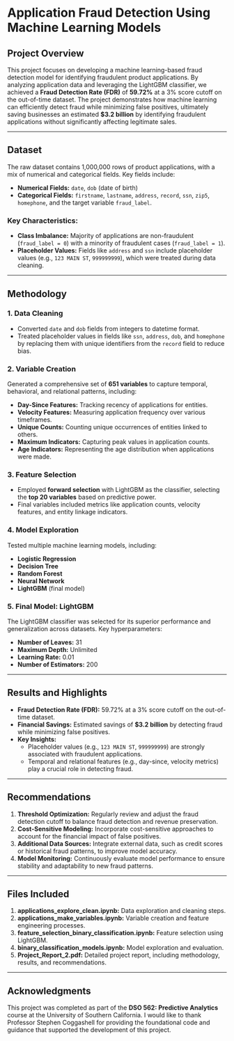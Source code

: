 # Application Fraud Detection Using Machine Learning Models

## Project Overview
This project focuses on developing a machine learning-based fraud detection model for identifying fraudulent product applications. By analyzing application data and leveraging the LightGBM classifier, we achieved a **Fraud Detection Rate (FDR)** of **59.72%** at a 3% score cutoff on the out-of-time dataset. The project demonstrates how machine learning can efficiently detect fraud while minimizing false positives, ultimately saving businesses an estimated **$3.2 billion** by identifying fraudulent applications without significantly affecting legitimate sales.

---

## Dataset
The raw dataset contains 1,000,000 rows of product applications, with a mix of numerical and categorical fields. Key fields include:
- **Numerical Fields:** `date`, `dob` (date of birth)
- **Categorical Fields:** `firstname`, `lastname`, `address`, `record`, `ssn`, `zip5`, `homephone`, and the target variable `fraud_label`.

### Key Characteristics:
- **Class Imbalance:** Majority of applications are non-fraudulent (`fraud_label = 0`) with a minority of fraudulent cases (`fraud_label = 1`).
- **Placeholder Values:** Fields like `address` and `ssn` include placeholder values (e.g., `123 MAIN ST`, `999999999`), which were treated during data cleaning.

---

## Methodology

### 1. **Data Cleaning**
- Converted `date` and `dob` fields from integers to datetime format.
- Treated placeholder values in fields like `ssn`, `address`, `dob`, and `homephone` by replacing them with unique identifiers from the `record` field to reduce bias.

### 2. **Variable Creation**
Generated a comprehensive set of **651 variables** to capture temporal, behavioral, and relational patterns, including:
- **Day-Since Features:** Tracking recency of applications for entities.
- **Velocity Features:** Measuring application frequency over various timeframes.
- **Unique Counts:** Counting unique occurrences of entities linked to others.
- **Maximum Indicators:** Capturing peak values in application counts.
- **Age Indicators:** Representing the age distribution when applications were made.

### 3. **Feature Selection**
- Employed **forward selection** with LightGBM as the classifier, selecting the **top 20 variables** based on predictive power.
- Final variables included metrics like application counts, velocity features, and entity linkage indicators.

### 4. **Model Exploration**
Tested multiple machine learning models, including:
- **Logistic Regression**
- **Decision Tree**
- **Random Forest**
- **Neural Network**
- **LightGBM** (final model)

### 5. **Final Model: LightGBM**
The LightGBM classifier was selected for its superior performance and generalization across datasets. Key hyperparameters:
- **Number of Leaves:** 31
- **Maximum Depth:** Unlimited
- **Learning Rate:** 0.01
- **Number of Estimators:** 200

---

## Results and Highlights
- **Fraud Detection Rate (FDR):** 59.72% at a 3% score cutoff on the out-of-time dataset.
- **Financial Savings:** Estimated savings of **$3.2 billion** by detecting fraud while minimizing false positives.
- **Key Insights:**
  - Placeholder values (e.g., `123 MAIN ST`, `999999999`) are strongly associated with fraudulent applications.
  - Temporal and relational features (e.g., day-since, velocity metrics) play a crucial role in detecting fraud.

---

## Recommendations
1. **Threshold Optimization:** Regularly review and adjust the fraud detection cutoff to balance fraud detection and revenue preservation.
2. **Cost-Sensitive Modeling:** Incorporate cost-sensitive approaches to account for the financial impact of false positives.
3. **Additional Data Sources:** Integrate external data, such as credit scores or historical fraud patterns, to improve model accuracy.
4. **Model Monitoring:** Continuously evaluate model performance to ensure stability and adaptability to new fraud patterns.

---

## Files Included
1. **applications_explore_clean.ipynb:** Data exploration and cleaning steps.
2. **applications_make_variables.ipynb:** Variable creation and feature engineering processes.
3. **feature_selection_binary_classification.ipynb:** Feature selection using LightGBM.
4. **binary_classification_models.ipynb:** Model exploration and evaluation.
5. **Project_Report_2.pdf:** Detailed project report, including methodology, results, and recommendations.

---

## Acknowledgments
This project was completed as part of the **DSO 562: Predictive Analytics** course at the University of Southern California. I would like to thank Professor Stephen Coggashell for providing the foundational code and guidance that supported the development of this project. 
